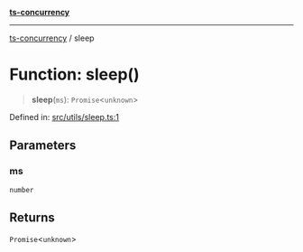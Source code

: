[**ts-concurrency**](../README.md)

---

[ts-concurrency](../globals.md) / sleep

# Function: sleep()

> **sleep**(`ms`): `Promise`\<`unknown`\>

Defined in: [src/utils/sleep.ts:1](https://github.com/alaincaron/ts-concurrency/blob/14635812c23c675e64adee55a3fe7ec34903fcb2/src/utils/sleep.ts#L1)

## Parameters

### ms

`number`

## Returns

`Promise`\<`unknown`\>
